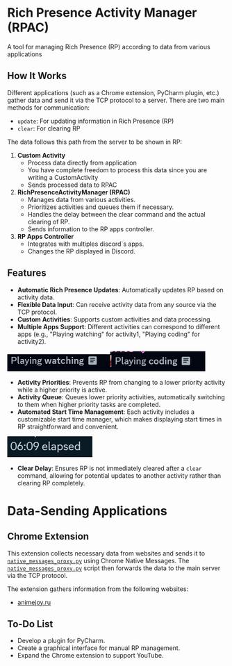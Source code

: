 # Rich Presence Activity Manager (RPAC)

A tool for managing Rich Presence (RP) according to data from various applications

## How It Works

Different applications (such as a Chrome extension, PyCharm plugin, etc.) gather data and send it via the TCP protocol
to a server. There are two main methods for communication:

- `update`: For updating information in Rich Presence (RP)
- `clear`: For clearing RP

The data follows this path from the server to be shown in RP:

1. **Custom Activity**
    - Process data directly from application
    - You have complete freedom to process this data since you are writing a CustomActivity
    - Sends processed data to RPAC
2. **RichPresenceActivityManager (RPAC)**
    - Manages data from various activities.
    - Prioritizes activities and queues them if necessary.
    - Handles the delay between the clear command and the actual clearing of RP.
    - Sends information to the RP apps controller.
3. **RP Apps Controller**
    - Integrates with multiples discord`s apps.
    - Changes the RP displayed in Discord.

## Features

- **Automatic Rich Presence Updates**: Automatically updates RP based on activity data.
- **Flexible Data Input**: Can receive activity data from any source via the TCP protocol.
- **Custom Activities**: Supports custom activities and data processing.
- **Multiple Apps Support**: Different activities can correspond to different apps (e.g., "Playing watching" for
  activity1, "Playing coding" for activity2).

![img.png](assets/watching.png)![img.png](assets/coding.png)

- **Activity Priorities**: Prevents RP from changing to a lower priority activity while a higher priority is active.
- **Activity Queue**: Queues lower priority activities, automatically switching to them when higher priority tasks are
  completed.
- **Automated Start Time Management**: Each activity includes a customizable start time manager, which makes displaying
  start times in RP straightforward and convenient.

![img.png](assets/time.png)

- **Clear Delay**: Ensures RP is not immediately cleared after a `clear` command, allowing for potential updates to
  another activity rather than clearing RP completely.

# Data-Sending Applications

## Chrome Extension

This extension collects necessary data from websites and sends it
to [`native_messages_proxy.py`](https://github.com/perites/CustomRichPresence/blob/master/chrome-extension/native_messages_proxy.py)
using Chrome Native Messages.
The [`native_messages_proxy.py`](https://github.com/perites/CustomRichPresence/blob/master/chrome-extension/native_messages_proxy.py)
script then forwards the data to the main server via the TCP protocol.

The extension gathers information from the following websites:

- [animejoy.ru](http://animejoy.ru/)

## To-Do List

- Develop a plugin for PyCharm.
- Create a graphical interface for manual RP management.
- Expand the Chrome extension to support YouTube.